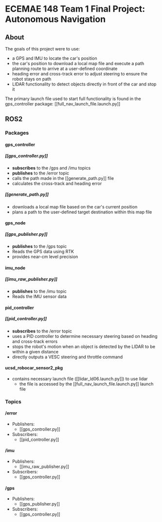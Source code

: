 # ECEMAE 148 Team 1 Final Project: Autonomous Navigation

## About

The goals of this project were to use:
- a GPS and IMU to locate the car's position
- the car's position to download a local map file and execute a path planning route to arrive at a user-defined coordinate
- heading error and cross-track error to adjust steering to ensure the robot stays on path
- LIDAR functionality to detect objects directly in front of the car and stop it

The primary launch file used to start full functionality is found in the gps_controller package:
	[[full_nav_launch_file.launch.py]]

## ROS2

### Packages

#### gps_controller

##### [[gps_controller.py]]

- **subscribes** to the /gps and /imu topics
- **publishes** to the /error topic
- calls the path made in the [[generate_path.py]] file
- calculates the cross-track and heading error 

##### [[generate_path.py]] 

- downloads a local map file based on the car's current position
- plans a path to the user-defined target destination within this map file

#### gps_node

##### [[gps_publisher.py]]

- **publishes** to the /gps topic
- Reads the GPS data using RTK
- provides near-cm level precision

#### imu_node

##### [[imu_raw_publisher.py]]

- **publishes** to the /imu topic
- Reads the IMU sensor data

#### pid_controller

##### [[pid_controller.py]]

- **subscribes** to the /error topic
- uses a PID controller to determine necessary steering based on heading and cross-track errors
- stops the robot's motion when an object is detected by the LIDAR to be within a given distance
- directly outputs a VESC steering and throttle command

#### ucsd_robocar_sensor2_pkg

- contains necessary launch file ([[lidar_ld06.launch.py]]) to use lidar
	- the file is accessed by the [[full_nav_launch_file.launch.py]] launch file

### Topics

#### /error

- Publishers:
	- [[gps_controller.py]]
- Subscribers:
	- [[pid_controller.py]]

#### /imu

- Publishers:
	- [[imu_raw_publisher.py]]
- Subscribers:
	- [[gps_controller.py]]

#### /gps

- Publishers:
	- [[gps_publisher.py]]
- Subscribers:
	- [[gps_controller.py]]